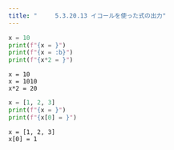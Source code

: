 ```yaml
---
title: "　　　5.3.20.13 イコールを使った式の出力"
---
```


```python:サンプルコード：sample_332.py
x = 10
print(f"{x = }")
print(f"{x = :b}")
print(f"{x*2 = }")
```

```text:実行結果
x = 10
x = 1010
x*2 = 20
```

```python:サンプルコード：sample_333.py
x = [1, 2, 3]
print(f"{x = }")
print(f"{x[0] = }")
```

```text:実行結果
x = [1, 2, 3]
x[0] = 1
```